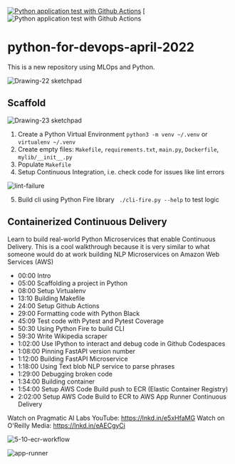 [![Python application test with Github Actions](https://github.com/noahgift/python-for-devops-april-2022/actions/workflows/devops.yml/badge.svg)](https://github.com/noahgift/python-for-devops-april-2022/actions/workflows/devops.yml)
[![Python application test with Github Actions](https://codebuild.us-east-1.amazonaws.com/badges?uuid=eyJlbmNyeXB0ZWREYXRhIjoiYitYTGMvQzV3YW16TUlGc1BwbkR2UlUrSkhRMkdEZ3RUVVpWUjBXaCtiVmhhTU5kbmVxcmFJVytoamMrMklReTdDdGNtQ1VKb1hxaFNKV0NGRm13YjlrPSIsIml2UGFyYW1ldGVyU3BlYyI6IncvNEs0QXgrck43V0xwNWoiLCJtYXRlcmlhbFNldFNlcmlhbCI6MX0%3D&branch=main)

# python-for-devops-april-2022
This is a new repository using MLOps and Python.



![Drawing-22 sketchpad](https://user-images.githubusercontent.com/58792/163148696-f4fb8833-a6d9-44b2-9ce4-62f6c73aeaf4.png)


## Scaffold

![Drawing-23 sketchpad](https://user-images.githubusercontent.com/58792/163155437-bb9c6d4e-68cf-48be-a3c3-1b7bacd8a2df.png)

1. Create a Python Virtual Environment `python3 -m venv ~/.venv` or `virtualenv ~/.venv`
2. Create empty files: `Makefile`, `requirements.txt`, `main.py`, `Dockerfile`, `mylib/__init__.py`
3. Populate `Makefile`
4. Setup Continuous Integration, i.e. check code for issues like lint errors

![lint-failure](https://user-images.githubusercontent.com/58792/163162836-4d5a814a-146e-44dc-ba1c-b8d03cc5b46f.png)

5. Build cli using Python Fire library ` ./cli-fire.py --help` to test logic 

## Containerized Continuous Delivery

Learn to build real-world Python Microservices that enable Continuous Delivery. This is a cool walkthrough because it is very similar to what someone would do at work building NLP Microservices on Amazon Web Services (AWS)

* 00:00 Intro
* 05:00 Scaffolding a project in Python
* 08:00 Setup Virtualenv
* 13:10 Building Makefile
* 24:00 Setup Github Actions
* 29:00 Formatting code with Python Black
* 45:09 Test code with Pytest and Pytest Coverage
* 50:30 Using Python Fire to build CLI
* 59:30 Write Wikipedia scraper
* 1:02:00 Use IPython to interact and debug code in Github Codespaces
* 1:08:00 Pinning FastAPI version number
* 1:12:00 Building FastAPI Microservice
* 1:18:00 Using Text blob NLP service to parse phrases
* 1:29:00 Debugging broken code
* 1:34:00 Building container
* 1:54:00 Setup AWS Code Build push to ECR (Elastic Container Registry)
* 2:02:00 Setup AWS Code Build to ECR to AWS App Runner Continuous Delivery

Watch on Pragmatic AI Labs YouTube: https://lnkd.in/e5xHfaMG
Watch on O'Reilly Media: https://lnkd.in/eAECgyCi


![5-10-ecr-workflow](https://user-images.githubusercontent.com/58792/163280392-1de7f99a-221b-439b-b970-e84c67091ee4.png)



![app-runner](https://user-images.githubusercontent.com/58792/163263487-3e48e983-61dc-4054-b612-d2343e8b5224.png)
